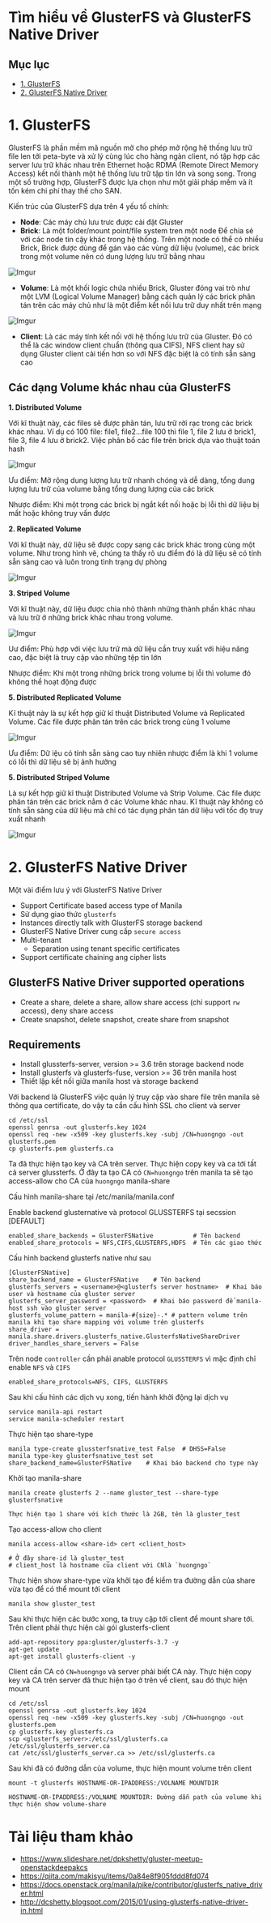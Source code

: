# Tìm hiểu về GlusterFS và GlusterFS Native Driver

## Mục lục

- [1. GlusterFS](#1)
- [2. GlusterFS Native Driver](#2)

<a name="1"></a>

# 1. GlusterFS

GlusterFS là phần mềm mã nguồn mở cho phép mở rộng hệ thống lưu trữ file len tới peta-byte và xử lý cùng lúc cho hàng ngàn client, nó tập hợp các server lưu trữ khác nhau trên Ethernet hoặc RDMA (Remote Direct Memory Access) kết nối thành một hệ thống lưu trữ tập tin lớn và song song. Trong một số trường hợp, GlusterFS được lựa chọn như một giải pháp mềm và ít tốn kém chi phí thay thế cho SAN.

Kiến trúc của GlusterFS dựa trên 4 yếu tố chính:

- **Node**: Các máy chủ lưu trưc được cài đặt Gluster
- **Brick**: Là một folder/mount point/file system tren một node Để chia sẻ với các node tin cậy khác trong hệ thống. Trên một node có thể có nhiều Brick, Brick được dùng để gán vào các vùng dữ liệu (volume), các brick trong một volume nên có dung lượng lưu trữ bằng nhau

![Imgur](https://i.imgur.com/lK4Love.png)

- **Volume**: Là một khối logic chứa nhiều Brick, Gluster đóng vai trò như một LVM (Logical Volume Manager) bằng cách quản lý các brick phân tán trên các máy chủ như là một điểm kết nối lưu trữ duy nhất trên mạng

![Imgur](https://i.imgur.com/B5i2Axy.jpg)

- **Client**: Là các máy tính kết nối với hệ thống lưu trữ của Gluster. Đó có thể là các window client chuẩn (thông qua CIFS), NFS client hay sử dụng Gluster client cải tiến hơn so với NFS đặc biệt là có tính sẵn sàng cao

## Các dạng Volume khác nhau của GlusterFS

**1. Distributed Volume**

Với kĩ thuật này, các files sẽ được phân tán, lưu trữ rời rạc trong các brick khác nhau. Ví dụ có 100 file: file1, file2...file 100 thì file 1, file 2 lưu ở brick1, file 3, file 4 lưu ở brick2. Việc phân bố các file trên brick dựa vào thuật toán hash

![Imgur](https://i.imgur.com/6CB7j7U.png)

Ưu điểm: Mở rộng dung lượng lưu trữ nhanh chóng và dễ dàng, tổng dung lượng lưu trữ của volume bằng tổng dung lượng của các brick

Nhược điểm: Khi một trong các brick bị ngắt kết nối hoặc bị lỗi thì dữ liệu bị mất hoặc không truy vấn được

**2. Replicated Volume**

Với kĩ thuật này, dữ liệu sẽ được copy sang các brick khác trong cùng một volume. Như trong hình vẽ, chúng ta thấy rõ ưu điểm đó là dữ liệu sẽ có tính sẵn sàng cao và luôn trong tình trạng dự phòng

![Imgur](https://i.imgur.com/qRENOwg.png)

**3. Striped Volume**

Với kĩ thuật này, dữ liệu được chia nhỏ thành những thành phần khác nhau và lưu trữ ở những brick khác nhau trong volume.

![Imgur](https://i.imgur.com/mIT8GSp.png)

Uư điểm: Phù hợp với việc lưu trữ mà dữ liệu cần truy xuất với hiệu năng cao, đặc biệt là truy cập vào những tệp tin lớn

Nhược điểm: Khi một trong những brick trong volume bị lỗi thì volume đó không thể hoạt động được

**5. Distributed Replicated Volume**

Kĩ thuật này là sự kết hợp giữ kĩ thuật Distributed Volume và Replicated Volume. Các file được phân tán trên các brick trong cùng 1 volume

![Imgur](https://i.imgur.com/s98QCQY.png)

Ưu điểm: Dữ iệu có tính sẵn sàng cao tuy nhiên nhược điểm là khi 1 volume có lỗi thì dữ liệu sẽ bị ảnh hưởng

**5. Distributed Striped Volume**

Là sự kết hợp giữ kĩ thuật Distributed Volume và Strip Volume. Các file được phân tán trên các brick nằm ở các Volume khác nhau. Kĩ thuật này không có tính sẵn sàng của dữ liệu mà chỉ có tác dụng phân tán dữ liệu với tốc đọ truy xuất nhanh

![Imgur](https://i.imgur.com/giD14MM.png)


<a name="2"></a>

# 2. GlusterFS Native Driver

Một vài điểm lưu ý với GlusterFS Native Driver
- Support Certificate based access type of Manila
- Sử dụng giao thức `glusterfs`
- Instances directly talk with GlusterFS storage backend
- GlusterFS Native Driver cung cấp `secure access`
- Multi-tenant
    - Separation using tenant specific certificates
- Support certificate chaining ang cipher lists

## GlusterFS Native Driver supported operations

- Create a share, delete a share, allow share access (chỉ support `rw` access), deny share access
- Create snapshot, delete snapshot, create share from snapshot

## Requirements

- Install glussterfs-server, version >= 3.6 trên storage backend node
- Install glusterfs và glusterfs-fuse, version >= 36 trên manila host
- Thiết lập kết nối giữa manila host và storage backend

Với backend là GlusterFS việc quản lý truy cập vào share file trên manila sẽ thông qua certificate, do vậy ta cần cấu hình SSL cho client và server

```
cd /etc/ssl
openssl genrsa -out glusterfs.key 1024
openssl req -new -x509 -key glusterfs.key -subj /CN=huongngo -out glusterfs.pem
cp glusterfs.pem glusterfs.ca
```

Ta đã thực hiện tạo key và CA trên server. Thực hiện copy key và ca tới tất cả server glussterfs. Ở đây ta tạo CA có `CN=huongngo` trên manila ta sẽ tạo access-allow cho CA của `huongngo` manila-share

Cấu hình manila-share tại /etc/manila/manila.conf

Enable backend glusternative và protocol GLUSSTERFS tại secssion [DEFAULT]

```
enabled_share_backends = GlusterFSNative           # Tên backend
enabled_share_protocols = NFS,CIFS,GLUSTERFS,HDFS  # Tên các giao thức
```

Cấu hình backend glusterfs native như sau

```
[GlusterFSNative]
share_backend_name = GlusterFSNative    # Tên backend
glusterfs_servers = <username>@<glusterfs server hostname>  # Khai báo user và hostname của gluster server
glusterfs_server_password = <password>  # Khai báo password để manila-host ssh vào gluster server
glusterfs_volume_pattern = manila-#{size}-.* # pattern volume trên manila khi tạo share mapping với volume trên glusterfs 
share_driver = manila.share.drivers.glusterfs_native.GlusterfsNativeShareDriver
driver_handles_share_servers = False
```

Trên node `controller` cần phải anable protocol `GLUSSTERFS` vì mặc định chỉ enable `NFS` và `CIFS`

```
enabled_share_protocols=NFS, CIFS, GLUSTERFS
```

Sau khi cấu hình các dịch vụ xong, tiến hành khởi động lại dịch vụ

```
service manila-api restart
service manila-scheduler restart
```

Thực hiện tạo share-type

```
manila type-create glussterfsnative_test False  # DHSS=False
manila type-key glusterfsnative_test set share_backend_name=GlusterFSNative    # Khai báo backend cho type này
```

Khởi tạo manila-share

```
manila create glusterfs 2 --name gluster_test --share-type glusterfsnative
```

```
Thực hiện tạo 1 share với kích thước là 2GB, tên là gluster_test
```

Tạo access-allow cho client

```
manila access-allow <share-id> cert <client_host>

# Ở đây share-id là gluster_test
# client_host là hostname của client với CNlà `huongngo`
```

Thực hiện show share-type vừa khởi tạo để kiểm tra đường dẫn của share vừa tạo để có thể mount tới client

```
manila show gluster_test
```

Sau khi thực hiện các bước xong, ta truy cập tới client để mount share tới. Trên client phải thực hiện cài gói glusterfs-client

```
add-apt-repository ppa:gluster/glusterfs-3.7 -y
apt-get update
apt-get install glusterfs-client -y
```

Client cần CA có `CN=huongngo` và server phải biết CA này. Thực hiện copy key và CA trên server đã thưc hiện tạo ở trên về client, sau đó thực hiện mount

```
cd /etc/ssl
openssl genrsa -out glusterfs.key 1024
openssl req -new -x509 -key glusterfs.key -subj /CN=huongngo -out glusterfs.pem
cp glusterfs.key glusterfs.ca
scp <glusterfs_server>:/etc/ssl/glusterfs.ca /etc/ssl/glusterfs_server.ca
cat /etc/ssl/glusterfs_server.ca >> /etc/ssl/glusterfs.ca
```

Sau khi đã có đưỡng dẫn của volume, thực hiện mount volume trên client

```
mount -t glusterfs HOSTNAME-OR-IPADDRESS:/VOLNAME MOUNTDIR
```

```
HOSTNAME-OR-IPADDRESS:/VOLNAME MOUNTDIR: Đường dẫn path của volume khi thực hiện show volume-share
```

# Tài liệu tham khảo
- https://www.slideshare.net/dpkshetty/gluster-meetup-openstackdeepakcs
- https://qiita.com/makisyu/items/0a84e8f905fddd8fd074
- https://docs.openstack.org/manila/pike/contributor/glusterfs_native_driver.html
- http://dcshetty.blogspot.com/2015/01/using-glusterfs-native-driver-in.html
